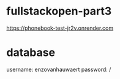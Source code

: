 # fullstackopen-part3

https://phonebook-test-jr2v.onrender.com

# database

username: enzovanhauwaert
password: /
